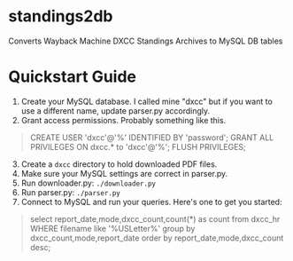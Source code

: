 # standings2db
Converts Wayback Machine DXCC Standings Archives to MySQL DB tables

# Quickstart Guide

1. Create your MySQL database.  I called mine "dxcc" but if you want to use a different name, update parser.py accordingly.
2. Grant access permissions.  Probably something like this.
> CREATE USER 'dxcc'@'%' IDENTIFIED BY 'password';
> GRANT ALL PRIVILEGES ON dxcc.* to 'dxcc'@'%';
> FLUSH PRIVILEGES;
3. Create a `dxcc` directory to hold downloaded PDF files.
4. Make sure your MySQL settings are correct in parser.py.
5. Run downloader.py: `./downloader.py`
6. Run parser.py: `./parser.py`
7. Connect to MySQL and run your queries.  Here's one to get you started:
> select report_date,mode,dxcc_count,count(*) as count from dxcc_hr WHERE filename like '%USLetter%' group by dxcc_count,mode,report_date order by report_date,mode,dxcc_count desc;
